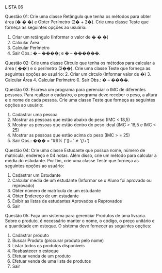 LISTA 06

Questão 01: Crie uma classe Retângulo que tenha os métodos para obter área
(� � �) e Obter Perímetro (2� + 2�). Crie uma classe Teste que forneça as
seguintes opções ao usuário:
1. Criar um retângulo (Informar o valor de � � �)
2. Calcular Área
3. Calcular Perímetro
0. Sair
   Obs.: � – ����; e � – ������.


Questão 02: Crie uma classe Círculo que tenha os métodos para calcular a área
   ( ��!) e o perímetro (2��). Crie uma classe Teste que forneça as seguintes opções
   ao usuário:
2. Criar um círculo (Informar valor de �)
3. Calcular Área
4. Calcular Perímetro
0. Sair
   Obs.: � – ����.


Questão 03: Escreva um programa para gerenciar o IMC de diferentes pessoas.
   Para realizar o cadastro, o programa deve receber o peso, a altura e o nome de
   cada pessoa. Crie uma classe Teste que forneça as seguintes opções ao usuário:
1. Cadastrar uma pessoa
2. Mostrar as pessoas que estão abaixo do peso (IMC < 18,5)
3. Mostrar as pessoas que estão dentro do peso ideal (IMC > 18,5 e IMC < 25)
4. Mostrar as pessoas que estão acima do peso (IMC > = 25)
0. Sair
   Obs.: ��� = "#$%
   ('()*+' ∗ '()*+')

Questão 04: Crie uma classe Estudante que possua nome, número de matrícula,
endereço e 04 notas. Além disso, crie um método para calcular a média do
estudante. Por fim, crie uma classe Teste que forneça as seguintes opções ao
usuário:
1. Cadastrar um Estudante
2. Calcular média de um estudante (Informar se o Aluno foi aprovado ou
   reprovado)
3. Obter número de matrícula de um estudante
4. Obter Endereço de um estudante
5. Exibir as listas de estudantes Aprovados e Reprovados
0. Sair

Questão 05: Faça um sistema para gerenciar Produtos de uma livraria. Sobre o
produto, é necessário manter o nome, o código, o preço unitário e a quantidade em
estoque. O sistema deve fornecer as seguintes opções:
1. Cadastrar produto
2. Buscar Produto (procurar produto pelo nome)
3. Listar todos os produtos disponíveis
4. Reabastecer o estoque
5. Efetuar venda de um produto
6. Efetuar venda de uma lista de produtos
0. Sair

